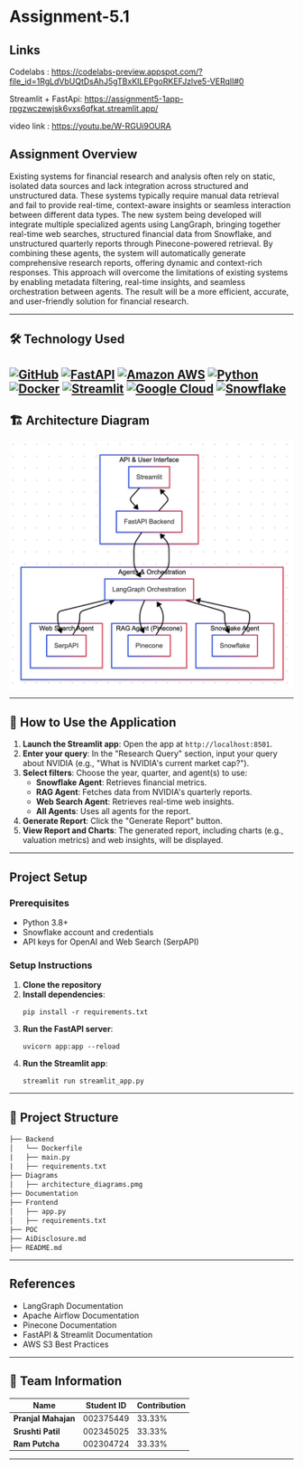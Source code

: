 # Assignment-5.1


## Links 
Codelabs : https://codelabs-preview.appspot.com/?file_id=1RgLdVbUQtDsAhJ5gTBxKILEPgoRKEFJzlve5-VERqlI#0

Streamlit + FastApi: https://assignment5-1app-rpgzwczewjsk6vxs6qfkat.streamlit.app/

video link : https://youtu.be/W-RGUi9OURA
 
## Assignment Overview 
Existing systems for financial research and analysis often rely on static, isolated data sources and lack integration across structured and unstructured data. These systems typically require manual data retrieval and fail to provide real-time, context-aware insights or seamless interaction between different data types. The new system being developed will integrate multiple specialized agents using LangGraph, bringing together real-time web searches, structured financial data from Snowflake, and unstructured quarterly reports through Pinecone-powered retrieval. By combining these agents, the system will automatically generate comprehensive research reports, offering dynamic and context-rich responses. This approach will overcome the limitations of existing systems by enabling metadata filtering, real-time insights, and seamless orchestration between agents. The result will be a more efficient, accurate, and user-friendly solution for financial research.

---

## 🛠️ Technology Used

[![GitHub](https://img.shields.io/badge/GitHub-100000?style=for-the-badge&logo=github&logoColor=white)](https://github.com/)
[![FastAPI](https://img.shields.io/badge/fastapi-109989?style=for-the-badge&logo=FASTAPI&logoColor=white)](https://fastapi.tiangolo.com/)
[![Amazon AWS](https://img.shields.io/badge/Amazon_AWS-FF9900?style=for-the-badge&logo=amazonaws&logoColor=white)](https://aws.amazon.com/)
[![Python](https://img.shields.io/badge/Python-FFD43B?style=for-the-badge&logo=python&logoColor=blue)](https://www.python.org/)
[![Docker](https://img.shields.io/badge/Docker-%232496ED?style=for-the-badge&logo=Docker&color=blue&logoColor=white)](https://www.docker.com)
[![Streamlit](https://img.shields.io/badge/Streamlit-FF4B4B?style=for-the-badge&logo=Streamlit&logoColor=white)](https://streamlit.io/)
[![Google Cloud](https://img.shields.io/badge/Google_Cloud-%234285F4.svg?style=for-the-badge&logo=google-cloud&logoColor=white)](https://cloud.google.com)
[![Snowflake](https://img.shields.io/badge/Snowflake-00A9E0?style=for-the-badge&logo=snowflake&logoColor=white)](https://www.snowflake.com/)
---

## 🏗️ Architecture Diagram
![AI Application Data Pipeline](https://github.com/Bigdata2025Team5/Assignment-5.1/blob/db337ed8ea89c213c17cf1be8522a0825cdbd409/Architecture%20Diagram.png)

---

## 🔑 How to Use the Application
1. **Launch the Streamlit app**: Open the app at `http://localhost:8501`.
2. **Enter your query**: In the "Research Query" section, input your query about NVIDIA (e.g., "What is NVIDIA's current market cap?").
3. **Select filters**: Choose the year, quarter, and agent(s) to use:
   - **Snowflake Agent**: Retrieves financial metrics.
   - **RAG Agent**: Fetches data from NVIDIA's quarterly reports.
   - **Web Search Agent**: Retrieves real-time web insights.
   - **All Agents**: Uses all agents for the report.
4. **Generate Report**: Click the "Generate Report" button.
5. **View Report and Charts**: The generated report, including charts (e.g., valuation metrics) and web insights, will be displayed.

---

## Project Setup

### Prerequisites
- Python 3.8+
- Snowflake account and credentials
- API keys for OpenAI and Web Search (SerpAPI)
  
### Setup Instructions

1. **Clone the repository**
2. **Install dependencies**:   
   ```
   pip install -r requirements.txt
   ```
3. **Run the FastAPI server**:
   ```
   uvicorn app:app --reload
   ```
4. **Run the Streamlit app**:
   ```
   streamlit run streamlit_app.py
   ```
---

## 📂 Project Structure
```
├── Backend
│   └── Dockerfile
|   ├── main.py
|   ├── requirements.txt
├── Diagrams
│   ├── architecture_diagrams.pmg
├── Documentation
├── Frontend
│   ├── app.py
│   ├── requirements.txt
├── POC  
├── AiDisclosure.md
├── README.md

```

---
## References

- LangGraph Documentation
- Apache Airflow Documentation
- Pinecone Documentation 
- FastAPI & Streamlit Documentation
- AWS S3 Best Practices

---

## 👥 Team Information
| Name            | Student ID    | Contribution |
|----------------|--------------|--------------|
| **Pranjal Mahajan** | 002375449  | 33.33% |
| **Srushti Patil**  | 002345025  | 33.33% |
| **Ram Putcha**  | 002304724  | 33.33% |

---

